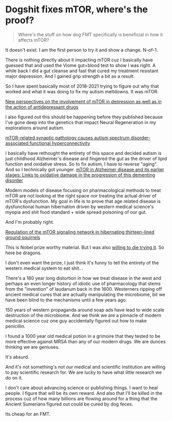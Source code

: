# Dogshit fixes mTOR, where's the proof?

> Where's the stuff on how dog FMT specifically is beneficial in how it affects mTOR?

It doesn't exist. I am the first person to try it and show a change. N-of-1. 

There is nothing directly about it impacting mTOR cuz I basically have guessed that and used the Viome gut+blood test to show I was right.
A while back I did a gut cleanse and fast that cured my treatment resistant major depression. And I gained grip strength a bit as a result.

So I have spent basically most of 2018-2021 trying to figure out why that worked and what it was doing to fix my autism meltdowns.
It was mTOR.

[New perspectives on the involvement of mTOR in depression as well as in the action of antidepressant drugs](https://www.ncbi.nlm.nih.gov/pmc/articles/PMC5061805/)

I also figured out this should be happening before they published because I've gone deep into the genetics that impact Neural Regeneration in my explorations around autism. 

[mTOR-related synaptic pathology causes autism spectrum disorder-associated functional hyperconnectivity](https://www.nature.com/articles/s41467-021-26131-z)

I basically have rethought the entirety of this space and decided autism is just childhood Alzheimer's disease and fingered the gut as the driver of lipid function and oxidative stress. So to fix autism, I have to reverse "aging". And so I technically got younger. [mTOR in Alzheimer disease and its earlier stages: Links to oxidative damage in the progression of this dementing disorder
](https://pubmed.ncbi.nlm.nih.gov/33933601/)

Modern models of disease focusing on pharmacological methods to treat mTOR are not looking at the right space nor treating the actual driver of mTOR's dysfunction.
My goal in life is to prove that age related disease is dysfunctional human hibernation driven by western medical science's myopia and shit food standard + wide spread poisoning of our gut.

And I'm probably right.

[Regulation of the mTOR signaling network in hibernating thirteen-lined ground squirrels](https://pubmed.ncbi.nlm.nih.gov/22539739/)

This is Nobel prize worthy material. But I was also [willing to die trying it](https://twitter.com/ultimape/status/1524438251205201920). So here be dragons.

I don't even want the prize, I just think it's funny to tell the entirety of the western medical system to eat shit...

There's a 180 year long distortion in how we treat disease in the west and perhaps an even longer history of idiotic use of pharmacology that stems from the "invention" of laudanum back in the 1600. Westerners ripping off ancient medical cures that are actually manipulating the microbiome, bit we have been blind to the mechanisms until a few years ago.

150 years of western propaganda around soap ads have lead to wide scale destruction of the microbiome. And we think we are a pinnacle of modern medical science cuz one guy accidentally figured out how to make penicillin. 

I found a 1000 year old medical potion in a grimoire that they tested to be more effective against MRSA than any of our modern drugs. We are dunces thinking we are geniuses.

It's absurd.

And it's not something's not our medical and scientific institution are willing to pay scientific research for. We are lucky to have what little research we do on it.

I don't care about advancing science or publishing things. I want to heal people.
I figure that will be its own reward. And also that I'll be killed in the process cuz of how many billions are flowing around for a thing that the Ancient Sumerians figured out could be cured by dog feces.

Its cheap for an FMT.
